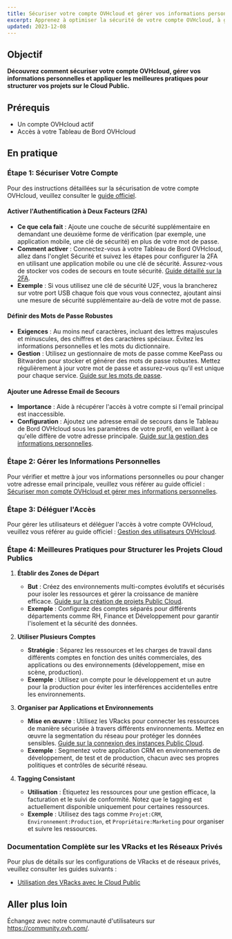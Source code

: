 ```yaml
---
title: Sécuriser votre compte OVHcloud et gérer vos informations personnelles
excerpt: Apprenez à optimiser la sécurité de votre compte OVHcloud, à gérer vos informations personnelles et à déléguer l'accès à votre compte
updated: 2023-12-08
---
```


## Objectif

**Découvrez comment sécuriser votre compte OVHcloud, gérer vos informations personnelles et appliquer les meilleures pratiques pour structurer vos projets sur le Cloud Public.**

## Prérequis

- Un compte OVHcloud actif
- Accès à votre Tableau de Bord OVHcloud

## En pratique

### Étape 1: Sécuriser Votre Compte

Pour des instructions détaillées sur la sécurisation de votre compte OVHcloud, veuillez consulter le [guide officiel](/pages/account_and_service_management/account_information/all_about_username).

#### Activer l'Authentification à Deux Facteurs (2FA)
- **Ce que cela fait** : Ajoute une couche de sécurité supplémentaire en demandant une deuxième forme de vérification (par exemple, une application mobile, une clé de sécurité) en plus de votre mot de passe.
- **Comment activer** : Connectez-vous à votre Tableau de Bord OVHcloud, allez dans l'onglet Sécurité et suivez les étapes pour configurer la 2FA en utilisant une application mobile ou une clé de sécurité. Assurez-vous de stocker vos codes de secours en toute sécurité. [Guide détaillé sur la 2FA](https://support.us.ovhcloud.com/hc/en-us/articles/360013968099-Securing-an-Account-with-Two-Factor-Authentication).
- **Exemple** : Si vous utilisez une clé de sécurité U2F, vous la brancherez sur votre port USB chaque fois que vous vous connectez, ajoutant ainsi une mesure de sécurité supplémentaire au-delà de votre mot de passe.

#### Définir des Mots de Passe Robustes
- **Exigences** : Au moins neuf caractères, incluant des lettres majuscules et minuscules, des chiffres et des caractères spéciaux. Évitez les informations personnelles et les mots du dictionnaire.
- **Gestion** : Utilisez un gestionnaire de mots de passe comme KeePass ou Bitwarden pour stocker et générer des mots de passe robustes. Mettez régulièrement à jour votre mot de passe et assurez-vous qu'il est unique pour chaque service. [Guide sur les mots de passe](/pages/account_and_service_management/account_information/manage-ovh-password).

#### Ajouter une Adresse Email de Secours
- **Importance** : Aide à récupérer l'accès à votre compte si l'email principal est inaccessible.
- **Configuration** : Ajoutez une adresse email de secours dans le Tableau de Bord OVHcloud sous les paramètres de votre profil, en veillant à ce qu'elle diffère de votre adresse principale. [Guide sur la gestion des informations personnelles](/pages/account_and_service_management/account_information/all_about_username/).

### Étape 2: Gérer les Informations Personnelles

Pour vérifier et mettre à jour vos informations personnelles ou pour changer votre adresse email principale, veuillez vous référer au guide officiel : [Sécuriser mon compte OVHcloud et gérer mes informations personnelles](/pages/account_and_service_management/account_information/all_about_username).

### Étape 3: Déléguer l'Accès

Pour gérer les utilisateurs et déléguer l'accès à votre compte OVHcloud, veuillez vous référer au guide officiel : [Gestion des utilisateurs OVHcloud](pages/account_and_service_management/account_information/ovhcloud-users-management/).


### Étape 4: Meilleures Pratiques pour Structurer les Projets Cloud Publics

1. **Établir des Zones de Départ**
   - **But** : Créez des environnements multi-comptes évolutifs et sécurisés pour isoler les ressources et gérer la croissance de manière efficace. [Guide sur la création de projets Public Cloud](/pages/public_cloud/compute/create_a_public_cloud_project/).
   - **Exemple** : Configurez des comptes séparés pour différents départements comme RH, Finance et Développement pour garantir l'isolement et la sécurité des données.

2. **Utiliser Plusieurs Comptes**
   - **Stratégie** : Séparez les ressources et les charges de travail dans différents comptes en fonction des unités commerciales, des applications ou des environnements (développement, mise en scène, production).
   - **Exemple** : Utilisez un compte pour le développement et un autre pour la production pour éviter les interférences accidentelles entre les environnements.

3. **Organiser par Applications et Environnements**
   - **Mise en œuvre** : Utilisez les VRacks pour connecter les ressources de manière sécurisée à travers différents environnements. Mettez en œuvre la segmentation du réseau pour protéger les données sensibles. [Guide sur la connexion des instances Public Cloud](/pages/public_cloud/compute/public-cloud-first-steps/).
   - **Exemple** : Segmentez votre application CRM en environnements de développement, de test et de production, chacun avec ses propres politiques et contrôles de sécurité réseau.

4. **Tagging Consistant**
   - **Utilisation** : Étiquetez les ressources pour une gestion efficace, la facturation et le suivi de conformité. Notez que le tagging est actuellement disponible uniquement pour certaines ressources.
   - **Exemple** : Utilisez des tags comme `Projet:CRM`, `Environnement:Production`, et `Propriétaire:Marketing` pour organiser et suivre les ressources.

### Documentation Complète sur les VRacks et les Réseaux Privés

Pour plus de détails sur les configurations de VRacks et de réseaux privés, veuillez consulter les guides suivants :
- [Utilisation des VRacks avec le Cloud Public](/pages/public_cloud/public_cloud_network_services/getting-started-07-creating-vrack/)

## Aller plus loin

Échangez avec notre communauté d'utilisateurs sur <https://community.ovh.com/>.
